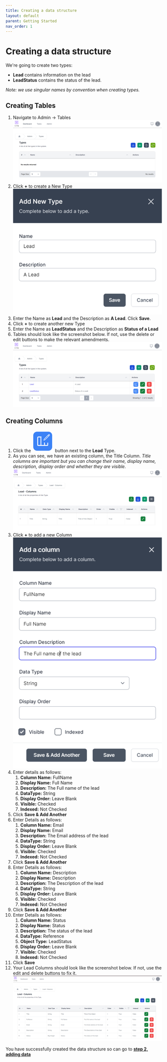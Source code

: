 ```yaml
---
title: Creating a data structure
layout: default
parent: Getting Started
nav_order: 1
---
```

# Creating a data structure

We're going to create two types:

- **Lead** contains information on the lead
- **LeadStatus** contains the status of the lead.

*Note: we use singular names by convention when creating types.*

## Creating Tables

1. Navigate to Admin -> Tables
   ![Tables](../images/04_image.png)
2. Click **+** to create a New Type
   ![New Lead](../images/04_image-1.png)
3. Enter the Name as **Lead** and the Description as **A Lead**. Click **Save**.
4. Click **+** to create another new Type
5. Enter the Name as **LeadStatus** and the Description as **Status of a Lead**
6. Tables should look like the screenshot below. If not, use the delete or edit buttons to make the relevant amendments.
   ![Created Tables](../images/04_image-2.png)

## Creating Columns

1. Click the ![Edit Type Columns](../images/04_image-3.png) button next to the **Lead** Type.
2. As you can see, we have an existing column, the Title Column. *Title columns are important but you can change their name, display name, description, display order and whether they are visible.*
   ![Initial Columns](../images/04_image-4.png)
3. Click **+** to add a new Column
   ![Add Column](../images/04_image-5.png)
4. Enter details as follows:
   1. **Column Name:** FullName
   2. **Display Name:** Full Name
   3. **Description:** The Full name of the lead
   4. **DataType:** String
   5. **Display Order:** Leave Blank
   6. **Visible:** Checked
   7. **Indexed:** Not Checked
5. Click **Save & Add Another**
6. Enter Details as follows:
   1. **Column Name:** Email
   2. **Display Name:** Email
   3. **Description:** The Email address of the lead
   4. **DataType:** String
   5. **Display Order:** Leave Blank
   6. **Visible:** Checked
   7. **Indexed:** Not Checked
7. Click **Save & Add Another**
8. Enter Details as follows:
   1. **Column Name:** Description
   2. **Display Name:** Description
   3. **Description:** The Description of the lead
   4. **DataType:** String
   5. **Display Order:** Leave Blank
   6. **Visible:** Checked
   7. **Indexed:** Not Checked
9. Click **Save & Add Another**
10. Enter Details as follows:
    1. **Column Name:** Status
    2. **Display Name:** Status
    3. **Description:** The status of the lead
    4. **DataType:** Reference
    5. **Object Type:** LeadStatus
    6. **Display Order:** Leave Blank
    7. **Visible:** Checked
    8. **Indexed:** Not Checked
 11. Click **Save**
 12. Your Lead Columns should look like the screenshot below. If not, use the edit and delete buttons to fix it.
    ![Lead Columns](../images/04_image-6.png)


You have successfully created the data structure so can go to **[step 2, adding data](./adding_data.html)**
